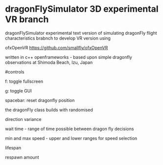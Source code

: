 # dragonFlySimulator 3D experimental VR branch
dragonFlySimulator experimental text version of simulating dragonFly flight characteristics
brabnch to develop VR version using 

ofxOpenVR  https://github.com/smallfly/ofxOpenVR

written in c++ openframeworks - based upon simple dragonfly observations at Shimoda Beach, Izu, Japan

#controls

f: toggle fullscreen

g: toggle GUI

spacebar: reset dragonfly position

the dragonFly class builds with  randomised

direction variance

wait time - range of time possible between dragon fly decisions

min and max speed - upper and lower ranges for speed selection

lifespan

respawn amount

